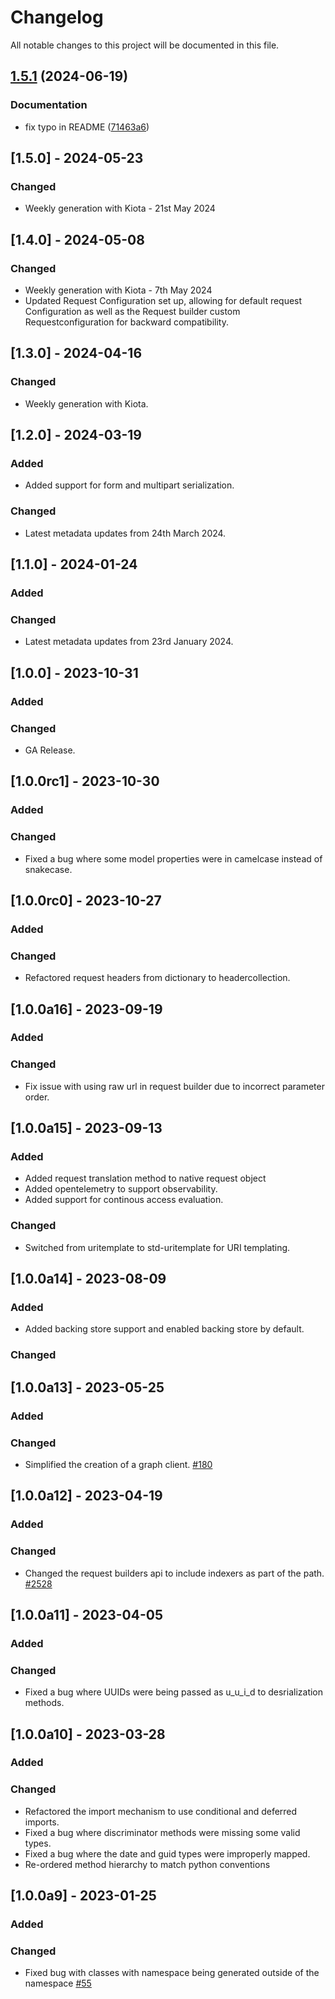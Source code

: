 # Changelog

All notable changes to this project will be documented in this file.


## [1.5.1](https://github.com/microsoftgraph/msgraph-sdk-python/compare/v1.5.0...v1.5.1) (2024-06-19)


### Documentation

* fix typo in README ([71463a6](https://github.com/microsoftgraph/msgraph-sdk-python/commit/71463a64fa3c3e43cb5f4c36f46a1aef3a703b29))

## [1.5.0] - 2024-05-23

### Changed

- Weekly generation with Kiota - 21st May 2024

## [1.4.0] - 2024-05-08

### Changed

- Weekly generation with Kiota - 7th May 2024
- Updated Request Configuration set up, allowing for default request Configuration
as well as the Request builder custom Requestconfiguration for backward compatibility.

## [1.3.0] - 2024-04-16

### Changed

- Weekly generation with Kiota.

## [1.2.0] - 2024-03-19

### Added

- Added support for form and multipart serialization.

### Changed
 - Latest metadata updates from 24th March 2024.

## [1.1.0] - 2024-01-24

### Added

### Changed
 - Latest metadata updates from 23rd January 2024.

## [1.0.0] - 2023-10-31

### Added

### Changed
 - GA Release.

## [1.0.0rc1] - 2023-10-30

### Added

### Changed
 - Fixed a bug where some model properties were in camelcase instead of snakecase.

## [1.0.0rc0] - 2023-10-27

### Added

### Changed
 - Refactored request headers from dictionary to headercollection.

## [1.0.0a16] - 2023-09-19

### Added

### Changed
 - Fix issue with using raw url in request builder due to incorrect parameter order.

## [1.0.0a15] - 2023-09-13

### Added

- Added request translation method to native request object
- Added opentelemetry to support observability.
- Added support for continous access evaluation.

### Changed
 - Switched from uritemplate to std-uritemplate for URI templating.

## [1.0.0a14] - 2023-08-09

### Added

- Added backing store support and enabled backing store by default.

### Changed

## [1.0.0a13] - 2023-05-25

### Added

### Changed

- Simplified the creation of a graph client. [#180](https://github.com/microsoftgraph/msgraph-sdk-python/issues/180)

## [1.0.0a12] - 2023-04-19

### Added

### Changed

- Changed the request builders api to include indexers as part of the path. [#2528](https://github.com/microsoft/kiota/issues/2528)

## [1.0.0a11] - 2023-04-05

### Added

### Changed

- Fixed a bug where UUIDs were being passed as u_u_i_d to desrialization methods.

## [1.0.0a10] - 2023-03-28

### Added

### Changed

- Refactored the import mechanism to use conditional and deferred imports.
- Fixed a bug where discriminator methods were missing some valid types.
- Fixed a bug where the date and guid types were improperly mapped.
- Re-ordered method hierarchy to match python conventions

## [1.0.0a9] - 2023-01-25

### Added

### Changed

- Fixed bug with classes with namespace being generated outside of the namespace [#55](https://github.com/microsoftgraph/msgraph-sdk-python/issues/55)
